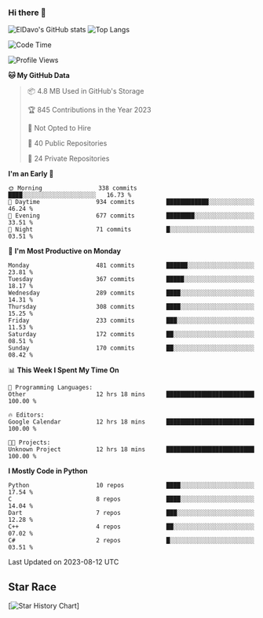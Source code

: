 ### Hi there 👋
![ElDavo's GitHub stats](https://github-readme-stats.vercel.app/api?username=ElDavoo&show_icons=true&theme=chartreuse-dark)
![Top Langs](https://github-readme-stats.vercel.app/api/top-langs/?username=ElDavoo&theme=chartreuse-dark&layout=compact)

<!--START_SECTION:waka-->
![Code Time](http://img.shields.io/badge/Code%20Time-152%20hrs%2032%20mins-blue)

![Profile Views](http://img.shields.io/badge/Profile%20Views-2-blue)

**🐱 My GitHub Data** 

> 📦 4.8 MB Used in GitHub's Storage 
 > 
> 🏆 845 Contributions in the Year 2023
 > 
> 🚫 Not Opted to Hire
 > 
> 📜 40 Public Repositories 
 > 
> 🔑 24 Private Repositories 
 > 
**I'm an Early 🐤** 

```text
🌞 Morning                338 commits         ████░░░░░░░░░░░░░░░░░░░░░   16.73 % 
🌆 Daytime                934 commits         ████████████░░░░░░░░░░░░░   46.24 % 
🌃 Evening                677 commits         ████████░░░░░░░░░░░░░░░░░   33.51 % 
🌙 Night                  71 commits          █░░░░░░░░░░░░░░░░░░░░░░░░   03.51 % 
```
📅 **I'm Most Productive on Monday** 

```text
Monday                   481 commits         ██████░░░░░░░░░░░░░░░░░░░   23.81 % 
Tuesday                  367 commits         █████░░░░░░░░░░░░░░░░░░░░   18.17 % 
Wednesday                289 commits         ████░░░░░░░░░░░░░░░░░░░░░   14.31 % 
Thursday                 308 commits         ████░░░░░░░░░░░░░░░░░░░░░   15.25 % 
Friday                   233 commits         ███░░░░░░░░░░░░░░░░░░░░░░   11.53 % 
Saturday                 172 commits         ██░░░░░░░░░░░░░░░░░░░░░░░   08.51 % 
Sunday                   170 commits         ██░░░░░░░░░░░░░░░░░░░░░░░   08.42 % 
```


📊 **This Week I Spent My Time On** 

```text
💬 Programming Languages: 
Other                    12 hrs 18 mins      █████████████████████████   100.00 % 

🔥 Editors: 
Google Calendar          12 hrs 18 mins      █████████████████████████   100.00 % 

🐱‍💻 Projects: 
Unknown Project          12 hrs 18 mins      █████████████████████████   100.00 % 
```

**I Mostly Code in Python** 

```text
Python                   10 repos            ████░░░░░░░░░░░░░░░░░░░░░   17.54 % 
C                        8 repos             ████░░░░░░░░░░░░░░░░░░░░░   14.04 % 
Dart                     7 repos             ███░░░░░░░░░░░░░░░░░░░░░░   12.28 % 
C++                      4 repos             ██░░░░░░░░░░░░░░░░░░░░░░░   07.02 % 
C#                       2 repos             █░░░░░░░░░░░░░░░░░░░░░░░░   03.51 % 
```




 Last Updated on 2023-08-12 UTC
<!--END_SECTION:waka-->

## Star Race

[![Star History Chart](https://api.star-history.com/svg?repos=ElDavoo/WhatsApp-Crypt14-Crypt15-Decrypter,ElDavoo/TuringOS,EliteAndroidApps/WhatsApp-Crypt12-Decrypter,KnugiHK/Whatsapp-Chat-Exporter&type=Date)]
